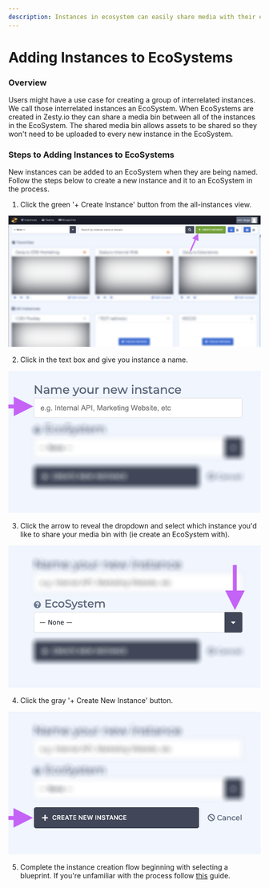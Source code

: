 ```yaml
---
description: Instances in ecosystem can easily share media with their ecosystem media bin.
---
```


# Adding Instances to EcoSystems

### Overview

Users might have a use case for creating a group of interrelated instances. We call those interrelated instances an EcoSystem. When EcoSystems are created in Zesty.io they can share a media bin between all of the instances in the EcoSystem. The shared media bin allows assets to be shared so they won't need to be uploaded to every new instance in the EcoSystem. 

### Steps to Adding Instances to EcoSystems

New instances can be added to an EcoSystem when they are being named. Follow the steps below to create a new instance and it to an EcoSystem in the process.

1. Click the green  '+ Create Instance' button from the all-instances view.

![The Create Instance button near the top right-hand corner of the all-instances view.](../../../.gitbook/assets/new-instance.png)

2. Click in the text box and give you instance a name.

![Name your instance text box.](../../../.gitbook/assets/name-instance.png)

3. Click the arrow to reveal the dropdown and select which instance you'd like to share your media bin with \(ie create an EcoSystem with\).

![Select an EcoSystem from the dropdown.](../../../.gitbook/assets/select-ecosys.png)

4. Click the gray '+ Create New Instance' button. 

![Create new instance button.](../../../.gitbook/assets/click-create-new-instance.png)

5. Complete the instance creation flow beginning with selecting a blueprint. If you're unfamiliar with the process follow [this](https://zesty.org/services/web-engine/guides/how-to-create-a-new-instance#step-2-select-a-blueprint) guide. 

